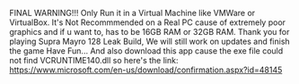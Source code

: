 FINAL WARNING!!! Only Run it in a Virtual Machine like VMWare or VirtualBox. 
It's Not Recommmended on a Real PC cause of extremely poor graphics and if u want to, has to be 16GB RAM or 32GB RAM. 
Thank you for playing Supra Mayro 128 Leak Build, We will still work on updates and finish the game Have Fun...
And also download this app cause the exe file could not find VCRUNTIME140.dll so here's the link: 
https://www.microsoft.com/en-us/download/confirmation.aspx?id=48145
